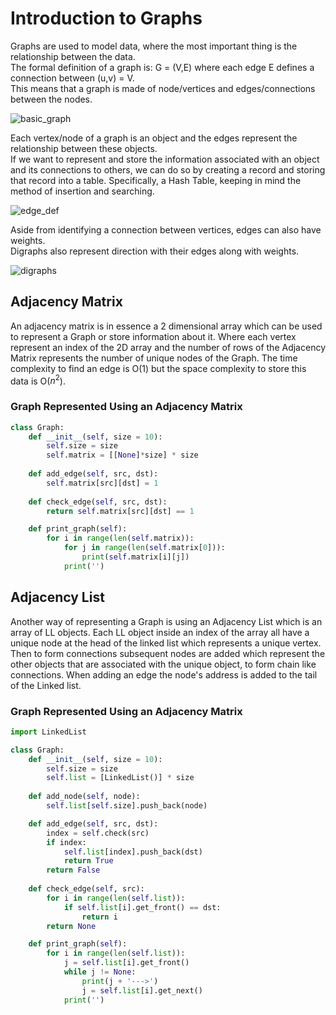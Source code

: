 # Introduction to Graphs

Graphs are used to model data, where the most important thing is the relationship between the data.<br>
The formal definition of a graph is: G = (V,E) where each edge E defines a connection between (u,v) = V.<br>
This means that a graph is made of node/vertices and edges/connections between the nodes.<br>

![basic_graph](https://github.com/user-attachments/assets/029318b4-b664-4ddb-8ed3-e0d0461e702e)

Each vertex/node of a graph is an object and the edges represent the relationship between these objects.<br>
If we want to represent and store the information associated with an object and its connections to others, we can do so by creating a record and storing that record into a table. Specifically, a Hash Table, keeping in mind the method of insertion and searching.

![edge_def](https://github.com/user-attachments/assets/3a5d100e-0df0-44d8-a6bf-b8759ab9e701)

Aside from identifying a connection between vertices, edges can also have weights.<br>
Digraphs also represent direction with their edges along with weights.<br>

![digraphs](https://github.com/user-attachments/assets/06d4518f-4a57-4ef0-81b1-6abdf20f74f3)

## Adjacency Matrix

An adjacency matrix is in essence a 2 dimensional array which can be used to represent a Graph or store information about it. Where each vertex represent an index of the 2D array and the number of rows of the Adjacency Matrix represents the number of unique nodes of the Graph. The time complexity to find an edge is O(1) but the space complexity to store this data is O($n^2$).

### Graph Represented Using an Adjacency Matrix

```python
class Graph:
    def __init__(self, size = 10):
        self.size = size
        self.matrix = [[None]*size] * size
    
    def add_edge(self, src, dst):
        self.matrix[src][dst] = 1
    
    def check_edge(self, src, dst):
        return self.matrix[src][dst] == 1

    def print_graph(self):
        for i in range(len(self.matrix)):
            for j in range(len(self.matrix[0])):
                print(self.matrix[i][j])
            print('')
```

## Adjacency List

Another way of representing a Graph is using an Adjacency List which is an array of LL objects. Each LL object inside an index of the array all have a unique node at the head of the linked list which represents a unique vertex. Then to form connections subsequent nodes are added which represent the other objects that are associated with the unique object, to form chain like connections. When adding an edge the node's address is added to the tail of the Linked list.

### Graph Represented Using an Adjacency Matrix

```python
import LinkedList

class Graph:
    def __init__(self, size = 10):
        self.size = size
        self.list = [LinkedList()] * size
    
    def add_node(self, node):
        self.list[self.size].push_back(node)

    def add_edge(self, src, dst):
        index = self.check(src)
        if index:
            self.list[index].push_back(dst)
            return True
        return False
    
    def check_edge(self, src):
        for i in range(len(self.list)):
            if self.list[i].get_front() == dst:
                return i
        return None

    def print_graph(self):
        for i in range(len(self.list)):
            j = self.list[i].get_front()
            while j != None:
                print(j + '--->')
                j = self.list[i].get_next()
            print('')
```
